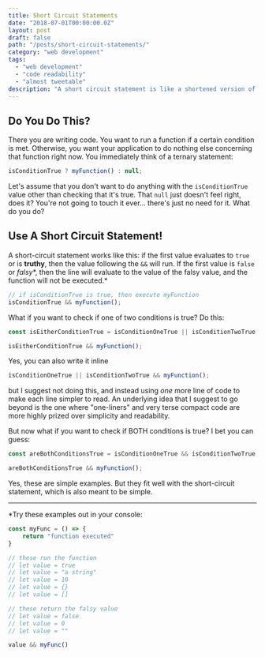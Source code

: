 ```yaml
---
title: Short Circuit Statements
date: "2018-07-01T00:00:00.0Z"
layout: post
draft: false
path: "/posts/short-circuit-statements/"
category: "web development"
tags:
  - "web development"
  - "code readability"
  - "almost tweetable"
description: "A short circuit statement is like a shortened version of a ternary statement that does one thing or no-thing."
---
```


## Do You Do This?

There you are writing code. You want to run a function if a certain condition is met. Otherwise, you want your application to do nothing else concerning that function right now. You immediately think of a ternary statement:

```javascript
isConditionTrue ? myFunction() : null;
```

Let's assume that you don't want to do anything with the `isConditionTrue` value other than checking that it's true. That `null` just doesn't feel right, does it? You're not going to touch it ever... there's just no need for it. What do you do?  

## Use A Short Circuit Statement!

A short-circuit statement works like this: if the first value evaluates to `true` or is **truthy**, then the value following the `&&` will run. If the first value is `false` or *falsy*\*, then the line will evaluate to the value of the falsy value, and the function will not be executed.* 

```javascript
// if isConditionTrue is true, then execute myFunction
isConditionTrue && myFunction();
```

What if you want to check if one of two conditions is true? Do this:

```javascript
const isEitherConditionTrue = isConditionOneTrue || isConditionTwoTrue;

isEitherConditionTrue && myFunction();
```

Yes, you can also write it inline 

```javascript
isConditionOneTrue || isConditionTwoTrue && myFunction();
```

but I suggest not doing this, and instead using *one* more line of code to make each line simpler to read. An underlying idea that I suggest to go beyond is the one where "one-liners" and very terse compact code are more highly prized over simplicity and readability.    

But now what if you want to check if BOTH conditions is true? I bet you can guess:

```javascript
const areBothConditionsTrue = isConditionOneTrue && isConditionTwoTrue;

areBothConditionsTrue && myFunction();
```

Yes, these are simple examples. But they fit well with the short-circuit statement, which is also meant to be simple.  

--- 

*Try these examples out in your console:

```javascript
const myFunc = () => {
    return "function executed"
}

// these run the function
// let value = true 
// let value = "a string" 
// let value = 10 
// let value = {}
// let value = []

// these return the falsy value
// let value = false 
// let value = 0 
// let value = "" 

value && myFunc()
```